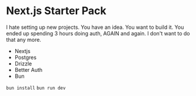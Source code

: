 # Next.js Starter Pack

I hate setting up new projects. You have an idea. You want to build it. You ended up spending 3 hours doing auth, AGAIN and again. I don't want to do that any more.

- Nextjs
- Postgres
- Drizzle
- Better Auth
- Bun

`bun install`
`bun run dev`
